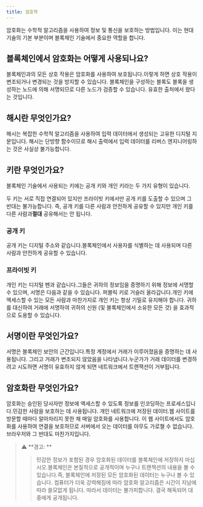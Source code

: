 ```yaml
---
title: 암호학
---
```


암호화는 수학적 알고리즘을 사용하여 정보 및 통신을 보호하는 방법입니다. 
이는 현대 기술의 기본 부분이며 블록체인 기술에서 중요한 역할을 합니다.

## 블록체인에서 암호화는 어떻게 사용되나요?

블록체인과의 모든 상호 작용은 암호화를 사용하여 보호됩니다.이렇게 하면 상호 작용이 변조되거나 변경되는 것을 방지할 수 있습니다.
블록체인을 구성하는 블록도 블록을 생성하는 노드에 의해 서명되므로 다른 노드가 검증할 수 있습니다.
유효한 출처에서 왔다는 것입니다.

## 해시란 무엇인가요?

해시는 복잡한 수학적 알고리즘을 사용하여 입력 데이터에서 생성되는 고유한 디지털 지문입니다. 
해시는 단방향 함수이므로 해시 출력에서 입력 데이터를 리버스 엔지니어링하는 것은 사실상 불가능합니다.

## 키란 무엇인가요?

블록체인 기술에서 사용되는 키에는 공개 키와 개인 키라는 두 가지 유형이 있습니다.

두 키는 서로 직접 연결되어 있지만 프라이빗 키에서만 공개 키를 도출할 수 있으며 그 반대는 불가능합니다.
즉, 공개 키를 다른 사람과 안전하게 공유할 수 있지만 개인 키를 다른 사람과**절대** 공유해서는 안 됩니다.

### 공개 키

공개 키는 디지털 주소와 같습니다.블록체인에서 사용자를 식별하는 데 사용되며 다른 사람과 안전하게 공유할 수 있습니다.

### 프라이빗 키

개인 키는 디지털 펜과 같습니다.그들은 귀하의 정보임을 증명하기 위해 정보에 서명할 수 있으며, 서명은 다음과 같을 수 있습니다. 
퍼블릭 키로 거슬러 올라갑니다.개인 키에 액세스할 수 있는 모든 사람과 마찬가지로 개인 키는 항상 기밀로 유지해야 합니다.
귀하를 대신하여 거래에 서명하여 귀하의 신원 (및 블록체인에서 소유한 모든 것) 을 효과적으로 도용할 수 있습니다.


## 서명이란 무엇인가요?

서명은 블록체인 보안의 근간입니다.특정 계정에서 거래가 이루어졌음을 증명하는 데 사용됩니다.
그리고 거래가 변조되지 않았음을 나타냅니다.누군가가 거래 데이터를 변경하려고 시도하면 서명이
유효하지 않게 되면 네트워크에서 트랜잭션이 거부됩니다.

## 암호화란 무엇인가요?

암호화는 승인된 당사자만 정보에 액세스할 수 있도록 정보를 인코딩하는 프로세스입니다.민감한 사람을 보호하는 데 사용됩니다.
개인 네트워크에 저장된 데이터.웹 사이트를 방문할 때마다 알아차리지 못한 채 매일 암호화를 사용합니다. 
이 웹 사이트에서도 암호화를 사용하여 연결을 보호하므로 서버에서 오는 데이터를 아무도 가로챌 수 없습니다. 
브라우저와 그 반대도 마찬가지입니다.

>⚠ **경고: **
> >민감한 정보가 포함된 경우 암호화된 데이터를 블록체인에 저장하지 마십시오.블록체인은 본질적으로 공개적이며 누구나
>트랜잭션의 내용을 볼 수 있습니다.즉, 블록체인에 저장된 모든 암호화된 데이터는 누구나 볼 수 있습니다.
>컴퓨터가 더욱 강력해짐에 따라 암호화 알고리즘은 시간이 지남에 따라 쓸모없게 됩니다. 따라서 데이터는 불가피합니다.
>결국 해독되어 대중에게 공개됩니다.
